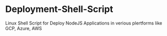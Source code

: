 # Deployment-Shell-Script
Linux Shell Script for Deploy NodeJS Applications in verious plertforms like GCP, Azure, AWS
